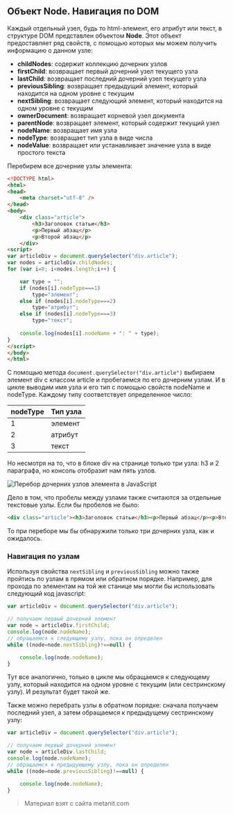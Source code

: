 ## Объект Node. Навигация по DOM

Каждый отдельный узел, будь то html-элемент, его атрибут или текст, в структуре DOM представлен объектом **Node**. Этот объект предоставляет ряд свойств, с помощью которых мы можем получить информацию о данном узле:
- **childNodes**: содержит коллекцию дочерних узлов
- **firstChild**: возвращает первый дочерний узел текущего узла
- **lastChild**: возвращает последний дочерний узел текущего узла
- **previousSibling**: возвращает предыдущий элемент, который находится на одном уровне с текущим
- **nextSibling**: возвращает следующий элемент, который находится на одном уровне с текущим
- **ownerDocument**: возвращает корневой узел документа
- **parentNode**: возвращает элемент, который содержит текущий узел
- **nodeName**: возвращает имя узла
- **nodeType**: возвращает тип узла в виде числа
- **nodeValue**: возвращает или устанавливает значение узла в виде простого текста

Перебирем все дочерние узлы элемента:

```html
<!DOCTYPE html>
<html>
<head>
    <meta charset="utf-8" />
</head>
<body>
    <div class="article">
        <h3>Заголовок статьи</h3>
        <p>Первый абзац</p>
        <p>Второй абзац</p>
    </div>
<script>
var articleDiv = document.querySelector("div.article");
var nodes = articleDiv.childNodes;
for (var i=0; i<nodes.length;i++) {

    var type = "";
    if (nodes[i].nodeType===1)
        type="элемент";
    else if (nodes[i].nodeType===2)
        type="атрибут";
    else if (nodes[i].nodeType===3)
        type="текст";
        
    console.log(nodes[i].nodeName + ": " + type);
}
</script>
</body>
</html>
```

С помощью метода `document.querySelector("div.article")` выбираем элемент div с классом article и пробегаемся по его дочерним узлам. И в цикле выводим имя узла и его тип с помощью свойств nodeName и nodeType. Каждому типу соответствует определенное число:

| nodeType | Тип узла |
|----------|----------|
| 1        | элемент  |
| 2        | атрибут  |
| 3        | текст    |
Но несмотря на то, что в блоке div на странице только три узла: h3 и 2 параграфа, но консоль отобразит нам пять узлов.

![Перебор дочерних узлов элемента в JavaScript](https://metanit.com/web/javascript/pics/childnodes.png)

Дело в том, что пробелы между узлами также считаются за отдельные текстовые узлы. Если бы пробелов не было:

```html
<div class="article"><h3>Заголовок статьи</h3><p>Первый абзац</p><p>Второй абзац</p></div>
```

То при переборе мы бы обнаружили только три дочерних узла, как и ожидалось.

### Навигация по узлам

Используя свойства `nextSibling` и `previousSibling` можно также пройтись по узлам в прямом или обратном порядке. Например, для прохода по элементам на той же станице мы могли бы использовать следующий код javascript:

```js
var articleDiv = document.querySelector("div.article");

// получаем первый дочерний элемент
var node = articleDiv.firstChild;
console.log(node.nodeName);
// обращаемся к следующему узлу, пока он определен
while ((node=node.nextSibling)!==null) {

    console.log(node.nodeName);
}
```

Тут все аналогично, только в цикле мы обращаемся к следующему узлу, который находится на одном уровне с текущим (или сестринскому узлу). И результат будет такой же.

Также можно перебрать узлы в обратном порядке: сначала получаем последний узел, а затем обращаемся к предыдущему сестринскому узлу:

```js
var articleDiv = document.querySelector("div.article");

// получаем первый дочерний элемент
var node = articleDiv.lastChild;
console.log(node.nodeName);
// обращаемся к предыдующему узлу, пока он определен
while ((node=node.previousSibling)!==null) {

    console.log(node.nodeName);
}
```


> Материал взят с сайта metanit.com